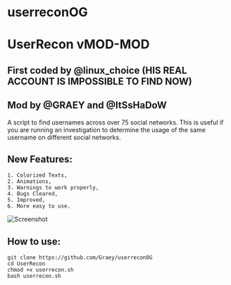 # userreconOG
# UserRecon vMOD-MOD
## First coded by @linux_choice (HIS REAL ACCOUNT IS IMPOSSIBLE TO FIND NOW)
## Mod by @GRAEY and @ItSsHaDoW

A script to find usernames across over 75 social networks. This is useful if you are running an investigation to determine the usage of the same username on different social networks.
## New Features:
```
1. Colorized Texts,
2. Animations,
3. Warnings to work properly,
4. Bugs Cleared,
5. Improved,
6. More easy to use.
```
![Screenshot]()
## How to use:
```
git clone https://github.com/Graey/userreconOG
cd UserRecon
chmod +x userrecon.sh
bash userrecon.sh
```

